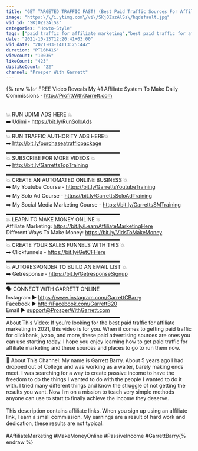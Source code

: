 ```yaml
---
title: "GET TARGETED TRAFFIC FAST! (Best Paid Traffic Sources For Affiliate Marketing 2021)"
image: "https:\/\/i.ytimg.com\/vi\/SKj0ZszAlSs\/hqdefault.jpg"
vid_id: "SKj0ZszAlSs"
categories: "Howto-Style"
tags: ["paid traffic for affiliate marketing","best paid traffic for affiliate marketing","paid traffic sources"]
date: "2021-10-13T12:20:41+03:00"
vid_date: "2021-03-14T13:25:44Z"
duration: "PT16M41S"
viewcount: "10036"
likeCount: "423"
dislikeCount: "22"
channel: "Prosper With Garrett"
---
```

{% raw %}✅ FREE Video Reveals My #1 Affiliate System To Make Daily Commissions - <a rel="nofollow" target="blank" href="http://ProfitWithGarrett.com">http://ProfitWithGarrett.com</a><br /><br /><br />💥 RUN UDIMI ADS HERE 💥<br />➡️ Udimi - <a rel="nofollow" target="blank" href="https://bit.ly/RunSoloAds">https://bit.ly/RunSoloAds</a><br />▬▬▬▬▬▬▬▬▬▬▬▬▬▬▬▬▬▬▬▬▬▬<br />💥 RUN TRAFFIC AUTHORITY ADS HERE💥<br />➡️ <a rel="nofollow" target="blank" href="http://bit.ly/purchaseatrafficpackage">http://bit.ly/purchaseatrafficpackage</a><br />▬▬▬▬▬▬▬▬▬▬▬▬▬▬▬▬▬▬▬▬▬▬<br />💥 SUBSCRIBE FOR MORE VIDEOS 💥<br />➡️ <a rel="nofollow" target="blank" href="http://bit.ly/GarrettsTopTraining">http://bit.ly/GarrettsTopTraining</a><br />▬▬▬▬▬▬▬▬▬▬▬▬▬▬▬▬▬▬▬▬▬▬<br />💥 CREATE AN AUTOMATED ONLINE BUSINESS 💥<br />➡️ My Youtube Course - <a rel="nofollow" target="blank" href="https://bit.ly/GarrettsYoutubeTraining">https://bit.ly/GarrettsYoutubeTraining</a><br />➡️ My Solo Ad Course - <a rel="nofollow" target="blank" href="https://bit.ly/GarrettsSoloAdTraining">https://bit.ly/GarrettsSoloAdTraining</a><br />➡️ My Social Media Marketing Course - <a rel="nofollow" target="blank" href="https://bit.ly/GarrettsSMTraining">https://bit.ly/GarrettsSMTraining</a><br />▬▬▬▬▬▬▬▬▬▬▬▬▬▬▬▬▬▬▬▬▬▬<br />💥 LEARN TO MAKE MONEY ONLINE 💥<br />Affiliate Marketing: <a rel="nofollow" target="blank" href="https://bit.ly/LearnAffiliateMarketingHere">https://bit.ly/LearnAffiliateMarketingHere</a><br />Different Ways To Make Money: <a rel="nofollow" target="blank" href="https://bit.ly/VidsToMakeMoney">https://bit.ly/VidsToMakeMoney</a><br />▬▬▬▬▬▬▬▬▬▬▬▬▬▬▬▬▬▬▬▬▬▬<br />💥 CREATE YOUR SALES FUNNELS WITH THIS 💥<br />➡️ Clickfunnels - <a rel="nofollow" target="blank" href="https://bit.ly/GetCFHere">https://bit.ly/GetCFHere</a><br />▬▬▬▬▬▬▬▬▬▬▬▬▬▬▬▬▬▬▬▬▬▬<br />💥 AUTORESPONDER TO BUILD AN EMAIL LIST 💥<br />➡️ Getresponse - <a rel="nofollow" target="blank" href="https://bit.ly/GetresponseSignup">https://bit.ly/GetresponseSignup</a><br />▬▬▬▬▬▬▬▬▬▬▬▬▬▬▬▬▬▬▬▬▬▬<br />🗣 CONNECT WITH GARRETT ONLINE<br />Instagram ► <a rel="nofollow" target="blank" href="https://www.instagram.com/GarrettCBarry">https://www.instagram.com/GarrettCBarry</a><br />Facebook ► <a rel="nofollow" target="blank" href="http://Facebook.com/GarrettB20">http://Facebook.com/GarrettB20</a><br />Email ► support@ProsperWithGarrett.com<br />▬▬▬▬▬▬▬▬▬▬▬▬▬▬▬▬▬▬▬▬▬▬<br />About This Video: If you’re looking for the best paid traffic for affiliate marketing in 2021, this video is for you. When it comes to getting paid traffic for clickbank, jvzoo, and more, these paid advertising sources are ones you can use starting today. I hope you enjoy learning how to get paid traffic for affiliate marketing and these sources and places to go to run them now.<br />▬▬▬▬▬▬▬▬▬▬▬▬▬▬▬▬▬▬▬▬▬▬<br />👋 About This Channel: My name is Garrett Barry. About 5 years ago I had dropped out of College and was working as a waiter, barely making ends meet. I was searching for a way to create passive income to have the freedom to do the things I wanted to do with the people I wanted to do it with. I tried many different things and know the struggle of not getting the results you want. Now I’m on a mission to teach very simple methods anyone can use to start to finally achieve the income they deserve.<br /><br />This description contains affiliate links. When you sign up using an affiliate link, I earn a small commission. My earnings are a result of hard work and dedication, these results are not typical.<br /><br />#AffiliateMarketing #MakeMoneyOnline #PassiveIncome #GarrettBarry{% endraw %}
